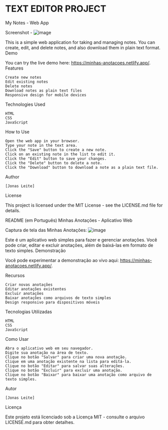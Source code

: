 # TEXT EDITOR PROJECT

My Notes - Web App

Screenshot - ![image](https://github.com/JonasLeiteProgramador/PROJETO-EDITOR-DE-TEXTO/assets/139612792/51e5b68b-2c31-4702-8bf0-ba2a1e825ed6)


This is a simple web application for taking and managing notes. You can create, edit, and delete notes, and also download them in plain text format.
Demo

You can try the live demo here: https://minhas-anotacoes.netlify.app/.
Features

    Create new notes
    Edit existing notes
    Delete notes
    Download notes as plain text files
    Responsive design for mobile devices

Technologies Used

    HTML
    CSS
    JavaScript

How to Use

    Open the web app in your browser.
    Type your note in the text area.
    Click the "Save" button to create a new note.
    Click on an existing note in the list to edit it.
    Click the "Edit" button to save your changes.
    Click the "Delete" button to delete a note.
    Click the "Download" button to download a note as a plain text file.

Author

    [Jonas Leite]

License

This project is licensed under the MIT License - see the LICENSE.md file for details.

README (em Português)
Minhas Anotações - Aplicativo Web

Captura de tela das Minhas Anotações:
![image](https://github.com/JonasLeiteProgramador/PROJETO-EDITOR-DE-TEXTO/assets/139612792/29ed3b88-f2ee-466a-b1f5-7bc45c933a19)


Este é um aplicativo web simples para fazer e gerenciar anotações. Você pode criar, editar e excluir anotações, além de baixá-las em formato de texto simples.
Demonstração

Você pode experimentar a demonstração ao vivo aqui: https://minhas-anotacoes.netlify.app/.

Recursos

    Criar novas anotações
    Editar anotações existentes
    Excluir anotações
    Baixar anotações como arquivos de texto simples
    Design responsivo para dispositivos móveis

Tecnologias Utilizadas

    HTML
    CSS
    JavaScript

Como Usar

    Abra o aplicativo web em seu navegador.
    Digite sua anotação na área de texto.
    Clique no botão "Salvar" para criar uma nova anotação.
    Clique em uma anotação existente na lista para editá-la.
    Clique no botão "Editar" para salvar suas alterações.
    Clique no botão "Excluir" para excluir uma anotação.
    Clique no botão "Baixar" para baixar uma anotação como arquivo de texto simples.

Autor

    [Jonas Leite]

Licença

Este projeto está licenciado sob a Licença MIT - consulte o arquivo LICENSE.md para obter detalhes.

